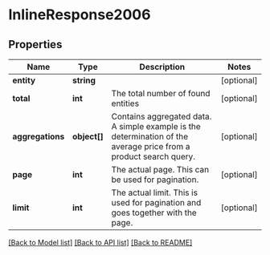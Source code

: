 # InlineResponse2006

## Properties
Name | Type | Description | Notes
------------ | ------------- | ------------- | -------------
**entity** | **string** |  | [optional] 
**total** | **int** | The total number of found entities | [optional] 
**aggregations** | **object[]** | Contains aggregated data. A simple example is the determination of the average price from a product search query. | [optional] 
**page** | **int** | The actual page. This can be used for pagination. | [optional] 
**limit** | **int** | The actual limit. This is used for pagination and goes together with the page. | [optional] 

[[Back to Model list]](../../README.md#documentation-for-models) [[Back to API list]](../../README.md#documentation-for-api-endpoints) [[Back to README]](../../README.md)

